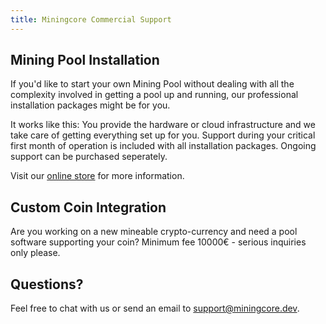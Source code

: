 ```yaml
---
title: Miningcore Commercial Support
---
```

## Mining Pool Installation

If you'd like to start your own Mining Pool without dealing with all the complexity involved in getting a pool up and running, our professional installation packages might be for you.

It works like this: You provide the hardware or cloud infrastructure and we take care of getting everything set up for you. Support during your critical first month of operation is included with all installation packages. Ongoing support can be purchased seperately.

Visit our [online store](https://store.miningcore.dev/) for more information. 

## Custom Coin Integration

Are you working on a new mineable crypto-currency and need a pool software supporting your coin? Minimum fee 10000€ - serious inquiries only please.

## Questions?

Feel free to chat with us or send an email to [support@miningcore.dev](mailto:support@miningcore.dev).

<script type="text/javascript" id="hs-script-loader" async defer src="//js-eu1.hs-scripts.com/25078611.js"></script>
